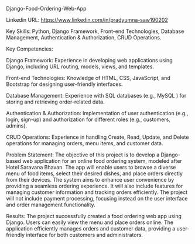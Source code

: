 Django-Food-Ordering-Web-App


Linkedin URL: https://www.linkedin.com/in/pradyumna-saw190202

Key Skills: Python, Django Framework, Front-end Technologies, Database Management, Authentication & Authorization, CRUD Operations.

Key Competencies:

Django Framework: Experience in developing web applications using Django, including URL routing, models, views, and templates.

Front-end Technologies: Knowledge of HTML, CSS, JavaScript, and Bootstrap for designing user-friendly interfaces.

Database Management: Experience with SQL databases (e.g., MySQL ) for storing and retrieving order-related data.

Authentication & Authorization: Implementation of user authentication (e.g., login, sign-up) and authorization for different roles (e.g., customers, admins).

CRUD Operations: Experience in handling Create, Read, Update, and Delete operations for managing orders, menu items, and customer data.

Problem Statement: The objective of this project is to develop a Django-based web application for an online food ordering system, modeled after Hotel Saravana Bhavan. The app will enable users to browse a diverse menu of food items, select their desired dishes, and place orders directly from their devices. The system aims to enhance user convenience by providing a seamless ordering experience. It will also include features for managing customer information and tracking orders efficiently. The project will not include payment processing, focusing instead on the user interface and order management functionality.

Results: The project successfully created a food ordering web app using Django. Users can easily view the menu and place orders online. The application efficiently manages orders and customer data, providing a user-friendly interface for both customers and administrators.
